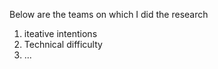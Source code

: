 Below are the teams on which I did the research
1. iteative intentions
2. Technical difficulty
3. ...
